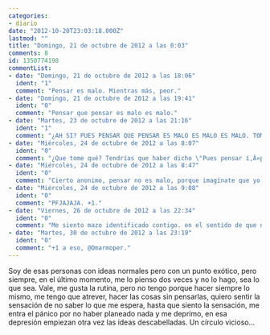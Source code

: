 ```yaml
---
categories:
- diario
date: "2012-10-20T23:03:18.000Z"
lastmod: ""
title: "Domingo, 21 de octubre de 2012 a las 0:03"
comments: 8
id: 1350774198
commentList:
- date: "Domingo, 21 de octubre de 2012 a las 18:06"
  ident: "1"
  comment: "Pensar es malo. Mientras más, peor."
- date: "Domingo, 21 de octubre de 2012 a las 19:41"
  ident: "0"
  comment: "Pensar que pensar es malo es malo."
- date: "Martes, 23 de octubre de 2012 a las 21:16"
  ident: "1"
  comment: "¿AH SI? PUES PENSAR QUE PENSAR ES MALO ES MALO ES MALO. TOMA ESA."
- date: "Miércoles, 24 de octubre de 2012 a las 8:07"
  ident: "0"
  comment: "¿Que tome qué? Tendrías que haber dicho \"Pues pensar í‚Â«pensar que pensar es malo es maloí‚Â», es malo\". Pero te he entendido, no pasa nada.\n\nNo pasa nada más que una cosa. Que redundar hasta ese punto sí que es malo porque es innecesario.\nY más que nada porque no tienes ningún argumento para defender que pensar sea malo.\n\nA mí no me ha ido nada mal y no pienso dejar de hacerlo. Es más, cada vez me va mejor.\n\n¿No querrías haber dicho al principio de todo \"Pensar mal es malo\"? Ahí sí estoy muy de acuerdo.\n\nxDDDDD"
- date: "Miércoles, 24 de octubre de 2012 a las 8:47"
  ident: "0"
  comment: "Cierto anonimo, pensar no es malo, porque imagínate que yo voy y ni me pienso el apuñalarte (ejemplo bestia pero práctico) o violar a tu madre o suicidarme, creo que la gente se toma esa frase muy a la ligera y luego pasa lo que pasa."
- date: "Miércoles, 24 de octubre de 2012 a las 9:08"
  ident: "0"
  comment: "PFJAJAJA. +1."
- date: "Viernes, 26 de octubre de 2012 a las 22:34"
  ident: "0"
  comment: "Me siento mazo identificado contigo. en el sentido de que no hago cosas, pero no las hago o porque soy vago , o por que la inseguridad que me da la incertidumbre me lo impide, o las 2 cosas. A veces me pongo a hacerlas, pero al tiempo me canso y paro. Y eso es como calentar algo al microondas 2 min y sacar lo calentado a la hora, no vale de nada.\n\nMi consejo es que te conciences de las cosas que quieres hacer, y lo sientas como una obligación, aunque se que es díficil, pero con motivación TODO se consigue."
- date: "Martes, 30 de octubre de 2012 a las 23:19"
  ident: "0"
  comment: "+1 a eso, @Omarmoper."
---
```


Soy de esas personas con ideas normales pero con un punto exótico, pero siempre, en el último momento, me lo pienso dos veces y no lo hago, sea lo que sea. Vale, me gusta la rutina, pero no tengo porque hacer siempre lo mismo, me tengo que atrever, hacer las cosas sin pensarlas, quiero sentir la sensación de no saber lo que me espera, hasta que siento la sensación, me entra el pánico por no haber planeado nada y me deprimo, en esa depresión empiezan otra vez las ideas descabelladas. Un círculo vicioso...